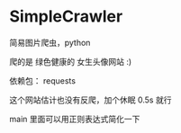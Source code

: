 # SimpleCrawler
简易图片爬虫，python

爬的是 绿色健康的 女生头像网站  :)

依赖包： requests

这个网站估计也没有反爬，加个休眠 0.5s 就行

main 里面可以用正则表达式简化一下
